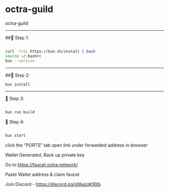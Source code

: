 # octra-guild
octra-guild

----

##🔹 Step 1:
```bash

curl -fsSL https://bun.sh/install | bash
source ~/.bashrc
bun --version
````

-----

##🔹 Step 2:

```bash
bun install
````
-------

🔹 Step 3:
````bash

bun run build

````


🔹 Step 4:
````bash

bun start

````

click the “PORTS” tab open link under forwarded address in browser


Wallet Generated, Back up private key


Go to https://faucet.octra.network/


Paste Wallet address & claim faucet


Join Discord - https://discord.gg/gfAazqK9Xb

